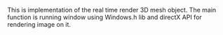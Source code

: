This is implementation of the real time render 3D mesh object. The main function is running window using Windows.h lib and directX API for rendering image on it. 
